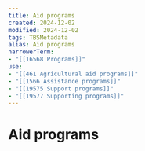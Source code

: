```yaml
---
title: Aid programs
created: 2024-12-02
modified: 2024-12-02
tags: TBSMetadata
alias: Aid programs
narrowerTerm:
- "[[16568 Programs]]"
use:
- "[[461 Agricultural aid programs]]"
- "[[1566 Assistance programs]]"
- "[[19575 Support programs]]"
- "[[19577 Supporting programs]]"
---
```

# Aid programs
